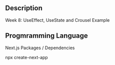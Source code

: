 ## Description
Week 8: UseEffect, UseState and Crousel Example

## Progmramming Language
Next.js
Packages / Dependencies

npx create-next-app